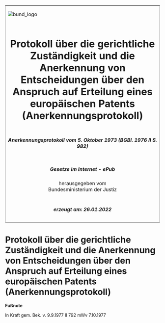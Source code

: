 <span id="DECKBLATT.html"></span>

<table border="0" frame="border" width="100%">

<tr valign="top">

<td align="left">

![bund\_logo](BfJ_2021_Web_de_de.gif)

</td>

<td align="right">

 

</td>

</tr>

<tr align="center" valign="middle">

<td colspan="2">

# Protokoll über die gerichtliche Zuständigkeit und die Anerkennung von Entscheidungen über den Anspruch auf Erteilung eines europäischen Patents (Anerkennungsprotokoll)

</td>

</tr>

<tr align="center" valign="middle">

<td colspan="2">

##### Anerkennungsprotokoll vom 5. Oktober 1973 (BGBl. 1976 II S. 982)

</td>

</tr>

<tr align="center" valign="middle">

<td colspan="2">

  
  

##### Gesetze im Internet - ePub  
  
herausgegeben vom  
Bundesministerium der Justiz

</td>

</tr>

<tr align="center" valign="bottom">

<td colspan="2">

  
  

##### erzeugt am: 26.01.2022

</td>

</tr>

</table>

<span id="BJNR209820976.html"></span>

# Protokoll über die gerichtliche Zuständigkeit und die Anerkennung von Entscheidungen über den Anspruch auf Erteilung eines europäischen Patents (Anerkennungsprotokoll)

<div>

  
**Fußnote**

<div class="jnhtml">

<div>

<div class="jurAbsatz">

In Kraft gem. Bek. v. 9.9.1977 II 792 mWv 7.10.1977

</div>

</div>

</div>

</div>
